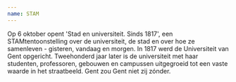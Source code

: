 ```yaml
---
name: STAM
---
```


Op 6 oktober opent 'Stad en universiteit. Sinds 1817', een STAMtentoonstelling over de universiteit, de stad en over hoe ze samenleven - gisteren, vandaag en morgen. In 1817 werd de Universiteit van Gent opgericht. Tweehonderd jaar later is de universiteit met haar studenten, professoren, gebouwen en campussen uitgegroeid tot een vaste waarde in het straatbeeld. Gent zou Gent niet zij zónder.
